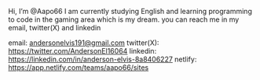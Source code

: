 Hi, I’m @Aapo66
I am currently studying English and learning programming to code in the gaming area which is my dream.
you can reach me in my email, twitter(X) and linkedin

email: andersonelvis191@gmail.com
twitter(X): https://twitter.com/AndersonEl16064
linkedin: https://linkedin.com/in/anderson-elvis-8a8406227
netlify: https://app.netlify.com/teams/aapo66/sites
